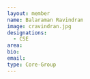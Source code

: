 ```yaml
---
layout: member
name: Balaraman Ravindran
image: cravindran.jpg
designations: 
  - CSE
area:
bio:
email:
type: Core-Group
---
```

